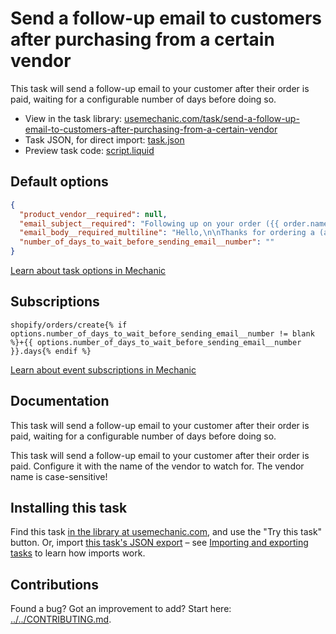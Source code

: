 # Send a follow-up email to customers after purchasing from a certain vendor

This task will send a follow-up email to your customer after their order is paid, waiting for a configurable number of days before doing so.

* View in the task library: [usemechanic.com/task/send-a-follow-up-email-to-customers-after-purchasing-from-a-certain-vendor](https://usemechanic.com/task/send-a-follow-up-email-to-customers-after-purchasing-from-a-certain-vendor)
* Task JSON, for direct import: [task.json](../../tasks/send-a-follow-up-email-to-customers-after-purchasing-from-a-certain-vendor.json)
* Preview task code: [script.liquid](./script.liquid)

## Default options

```json
{
  "product_vendor__required": null,
  "email_subject__required": "Following up on your order ({{ order.name }})",
  "email_body__required_multiline": "Hello,\n\nThanks for ordering a (add your vendor!) product from {{ shop.name }}! Here's some important information you need to know...\n\nThanks,\n{{ shop.name }}",
  "number_of_days_to_wait_before_sending_email__number": ""
}
```

[Learn about task options in Mechanic](https://docs.usemechanic.com/article/471-task-options)

## Subscriptions

```liquid
shopify/orders/create{% if options.number_of_days_to_wait_before_sending_email__number != blank %}+{{ options.number_of_days_to_wait_before_sending_email__number }}.days{% endif %}
```

[Learn about event subscriptions in Mechanic](https://docs.usemechanic.com/article/408-subscriptions)

## Documentation

This task will send a follow-up email to your customer after their order is paid, waiting for a configurable number of days before doing so.

This task will send a follow-up email to your customer after their order is paid. Configure it with the name of the vendor to watch for. The vendor name is case-sensitive!

## Installing this task

Find this task [in the library at usemechanic.com](https://usemechanic.com/task/send-a-follow-up-email-to-customers-after-purchasing-from-a-certain-vendor), and use the "Try this task" button. Or, import [this task's JSON export](../../tasks/send-a-follow-up-email-to-customers-after-purchasing-from-a-certain-vendor.json) – see [Importing and exporting tasks](https://docs.usemechanic.com/article/505-importing-and-exporting-tasks) to learn how imports work.

## Contributions

Found a bug? Got an improvement to add? Start here: [../../CONTRIBUTING.md](../../CONTRIBUTING.md).
